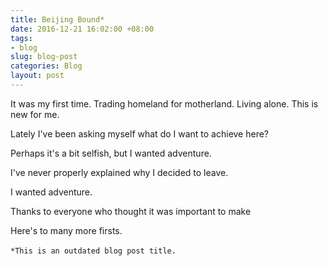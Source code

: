 ```yaml
---
title: Beijing Bound*
date: 2016-12-21 16:02:00 +08:00
tags:
- blog
slug: blog-post
categories: Blog
layout: post
---
```


It was my first time. Trading homeland for motherland. Living alone. This is new for me.

Lately I've been asking myself what do I want to achieve here?

Perhaps it's a bit selfish, but I wanted adventure.

I've never properly explained why I decided to leave.

I wanted adventure.

Thanks to everyone who thought it was important to make

Here's to many more firsts.\
\
`*This is an outdated blog post title.`

<div class="whitespace"></div>